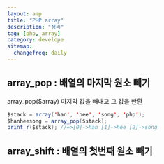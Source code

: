 ```yaml
---
layout: amp
title: "PHP array"
description: "정리"
tag: [php, array]
category: develope
sitemap:
  changefreq: daily
---
```



## array_pop : 배열의 마지막 원소 빼기

array_pop($array)
마지막 값을 빼내고 그 값을 반환
```java
$stack = array('han', 'hee', 'song', 'php');
$hanheesong = array_pop($stack);
print_r($stack); //=>[0]->han [1]->hee [2]->song
```

## array_shift : 배열의 첫번째 원소 빼기
